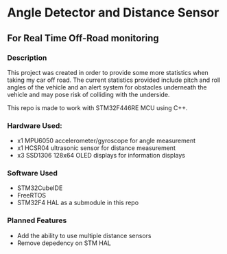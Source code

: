# Angle Detector and Distance Sensor
## For Real Time Off-Road monitoring

### Description

This project was created in order to provide some more statistics when taking my car off road. The current statistics provided include pitch and roll angles of the vehicle and an alert system for obstacles underneath the vehicle and may pose risk of colliding with the underside.

This repo is made to work with STM32F446RE MCU using C++.

### Hardware Used:
- x1 MPU6050 accelerometer/gyroscope for angle measurement
- x1 HCSR04 ultrasonic sensor for distance measurement
- x3 SSD1306 128x64 OLED displays for information displays

### Software Used
- STM32CubeIDE
- FreeRTOS
- STM32F4 HAL as a submodule in this repo

### Planned Features
- Add the ability to use multiple distance sensors
- Remove depedency on STM HAL






